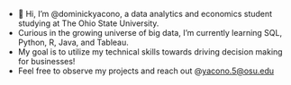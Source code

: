 - 👋 Hi, I’m @dominickyacono, a data analytics and economics student studying at The Ohio State University.
-  Curious in the growing universe of big data, I’m currently learning SQL, Python, R, Java, and Tableau.
-  My goal is to utilize my technical skills towards driving decision making for businesses!
-  Feel free to observe my projects and reach out @yacono.5@osu.edu 

<!---
dominickyacono/dominickyacono is a ✨ special ✨ repository because its `README.md` (this file) appears on your GitHub profile.
You can click the Preview link to take a look at your changes.
--->
